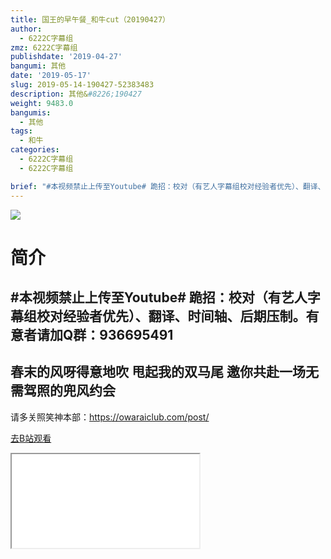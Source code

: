 ```yaml
---
title: 国王的早午餐_和牛cut（20190427）
author:
  - 6222C字幕组
zmz: 6222C字幕组
publishdate: '2019-04-27'
bangumi: 其他
date: '2019-05-17'
slug: 2019-05-14-190427-52383483
description: 其他&#8226;190427
weight: 9483.0
bangumis:
  - 其他
tags:
  - 和牛
categories:
  - 6222C字幕组
  - 6222C字幕组

brief: "#本视频禁止上传至Youtube# 跪招：校对（有艺人字幕组校对经验者优先）、翻译、时间轴、后期压制。有意者请加Q群：936695491 ---------------------------------------------------- 春末的风呀得意地吹 甩起我的双马尾 邀你共赴一场无需驾照的兜风约会 ------------------------------------------------------ 请多关照笑神本部：https://owaraiclub.com/post/"
---
```

![](https://raw.githubusercontent.com/tcgriffith/owaraisite/master/static/tmpimg/16bf5886bff04ab52be36657485af2ef7436ca89.jpg.480.jpg)
# 简介  
#本视频禁止上传至Youtube#
跪招：校对（有艺人字幕组校对经验者优先）、翻译、时间轴、后期压制。有意者请加Q群：936695491
----------------------------------------------------
春末的风呀得意地吹
甩起我的双马尾
邀你共赴一场无需驾照的兜风约会
------------------------------------------------------
请多关照笑神本部：https://owaraiclub.com/post/  

[去B站观看](https://www.bilibili.com/video/av52383483/)
<div class ="resp-container"><iframe class="testiframe" src="//player.bilibili.com/player.html?aid=52383483"", scrolling="no", allowfullscreen="true" > </iframe></div> 
